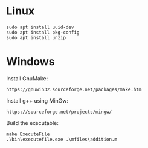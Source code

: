 # Linux

```
sudo apt install uuid-dev
sudo apt install pkg-config
sudo apt install unzip
```

# Windows

Install GnuMake:
```
https://gnuwin32.sourceforge.net/packages/make.htm
```

Install g++ using MinGw:
```
https://sourceforge.net/projects/mingw/
```

Build the executable:
```
make ExecuteFile
.\bin\executefile.exe .\mfiles\addition.m
```